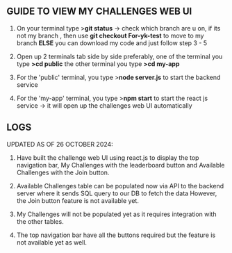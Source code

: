 GUIDE TO VIEW MY CHALLENGES WEB UI
-
1) On your terminal type >**git status** -> check which branch are u on, if its not my branch , then use **git checkout For-yk-test** to move to my branch
**ELSE** you can download my code and just follow step 3 - 5

4) Open up 2 terminals tab side by side preferably, 
one of the terminal you type **>cd public** 
the other terminal you type **>cd my-app**

5) For the 'public' terminal, you type >**node server.js** to start the backend service
6) For the 'my-app' terminal, you type >**npm start** to start the react js service -> it will open up the challenges web UI automatically


LOGS 
-
UPDATED AS OF 26 OCTOBER 2024:
1) Have built the challenge web UI using react.js to display the top navigation bar, 
My Challenges with the leaderboard button and Available Challenges with the Join button.

2) Available Challenges table can be populated now via API to the backend server where it sends SQL query to our DB to fetch the data
   However, the Join button feature is not available yet.

3) My Challenges will not be populated yet as it requires integration with the other tables.

4) The top navigation bar have all the buttons required but the feature is not available yet as well.
